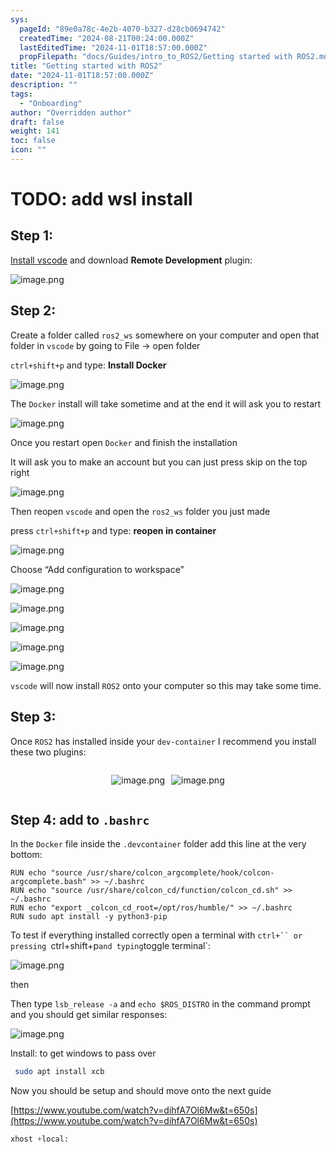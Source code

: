 ```yaml
---
sys:
  pageId: "89e0a78c-4e2b-4070-b327-d28cb0694742"
  createdTime: "2024-08-21T00:24:00.000Z"
  lastEditedTime: "2024-11-01T18:57:00.000Z"
  propFilepath: "docs/Guides/intro_to_ROS2/Getting started with ROS2.md"
title: "Getting started with ROS2"
date: "2024-11-01T18:57:00.000Z"
description: ""
tags:
  - "Onboarding"
author: "Overridden author"
draft: false
weight: 141
toc: false
icon: ""
---
```


# TODO: add wsl install

## Step 1:

[Install vscode](https://code.visualstudio.com/download) and download **Remote Development** plugin:

![image.png](https://prod-files-secure.s3.us-west-2.amazonaws.com/d518164a-d88e-44d1-a4ee-3adb3bd8bce0/efb52993-1881-4a40-b95e-6f020334f022/image.png?X-Amz-Algorithm=AWS4-HMAC-SHA256&X-Amz-Content-Sha256=UNSIGNED-PAYLOAD&X-Amz-Credential=ASIAZI2LB466RUXPKDX3%2F20250423%2Fus-west-2%2Fs3%2Faws4_request&X-Amz-Date=20250423T190133Z&X-Amz-Expires=3600&X-Amz-Security-Token=IQoJb3JpZ2luX2VjEGoaCXVzLXdlc3QtMiJGMEQCIHAe18uzz1tGpSBOqORgE3Blccrdmvx%2BhudoAP%2BZuYR2AiAwehTAOlGrPj76pr%2B%2BURiJjijJQ2L4v7lmzfrdAaBi9SqIBAjz%2F%2F%2F%2F%2F%2F%2F%2F%2F%2F8BEAAaDDYzNzQyMzE4MzgwNSIMD6trNKassGFtwZUYKtwD%2BI%2FuprgwF0qmqh4H67QbrHYxg8TC3mklHxQfnYypL4M361yA7AKeX7hq16hdBY2mkZlYN0tnIr4yi%2FRhHW59wNpt11h70ltf%2Ff%2BLsywWbjVBND%2FOXefp4xIdus3iEnlW5mxJlfxYI8CiIzTFffbUlMxcE1BAYDxk9deDASLkQv%2FALQeVO%2BuNH%2FxvN%2FrkDh%2FRnSsGW2rWWnCKvjUGo%2B%2Be64jvj5NAxeYxq27bGihMUEJqLn7MIH5axtLb%2BdThiQeZvV9N9ImMq%2Fx1bz0p23IYkvNU0iX%2BmfL%2Fji1QWPKz6nejd9v8pQviwFIsdMMlkRn7UyyjoGyU4GhZlJhi3HHihwtIfD9PVU30tUwQ%2F9%2F2ZBCX21RlMHA3M2Nd1cZMF6pKQmz8n54E%2FW4gO%2BKfpBOCvcvr8INf570XT0dhwtxqayVA52gTsfcjJD8qhApCqBoE8Nalh6dx%2B3MkBKJ3LAlO789ERHHcoX1nlv4Xxwie00U48c%2B1fAVaLo%2Boc4qNIAdlUHXZM0QyG3Sg1QE2%2BsLfWqq0zRBqM%2BxgMRH65fC%2FfMt1Zewpv5E%2BcDgrJnnxSPWcI1NgLdnrSQEBs6apVPQ6RvoV3mDErqPwfqnJmV5Ar%2Blx4lPf0eTGE3smP%2BIwo9ekwAY6pgGLIMe59oqOXCh45ie8qe%2FSJOaVqMr3X9EUcE3j992bya4q28z9YkCFm9McsBVkVIwkkgZ9cidQ3W%2F09Izz85Mr3wHw8DGMjmd7vY1Q9TFGUaD0%2BiQ93Eg1LCh%2BzVd3txjBsj%2BVizPRMl3V72Mg0ihVd2k9P9QRk9Qpb%2FlqK1SrITp48Il4VQQuz%2FfIBbXaJj6iPfFBy902VHeraaDpw%2FGh9yC47LeO&X-Amz-Signature=e74d6e7c13584c352e4a1d6eb13288b3bc575f17d363e21a83b969ca68c5655d&X-Amz-SignedHeaders=host&x-id=GetObject)

## Step 2:

Create a folder called `ros2_ws` somewhere on your computer and open that folder in `vscode` by going to File → open folder 

`ctrl+shift+p` and type: **Install Docker**

![image.png](https://prod-files-secure.s3.us-west-2.amazonaws.com/d518164a-d88e-44d1-a4ee-3adb3bd8bce0/2269dc0e-1cd5-47ff-bceb-c04ad9b2eab0/image.png?X-Amz-Algorithm=AWS4-HMAC-SHA256&X-Amz-Content-Sha256=UNSIGNED-PAYLOAD&X-Amz-Credential=ASIAZI2LB466RUXPKDX3%2F20250423%2Fus-west-2%2Fs3%2Faws4_request&X-Amz-Date=20250423T190133Z&X-Amz-Expires=3600&X-Amz-Security-Token=IQoJb3JpZ2luX2VjEGoaCXVzLXdlc3QtMiJGMEQCIHAe18uzz1tGpSBOqORgE3Blccrdmvx%2BhudoAP%2BZuYR2AiAwehTAOlGrPj76pr%2B%2BURiJjijJQ2L4v7lmzfrdAaBi9SqIBAjz%2F%2F%2F%2F%2F%2F%2F%2F%2F%2F8BEAAaDDYzNzQyMzE4MzgwNSIMD6trNKassGFtwZUYKtwD%2BI%2FuprgwF0qmqh4H67QbrHYxg8TC3mklHxQfnYypL4M361yA7AKeX7hq16hdBY2mkZlYN0tnIr4yi%2FRhHW59wNpt11h70ltf%2Ff%2BLsywWbjVBND%2FOXefp4xIdus3iEnlW5mxJlfxYI8CiIzTFffbUlMxcE1BAYDxk9deDASLkQv%2FALQeVO%2BuNH%2FxvN%2FrkDh%2FRnSsGW2rWWnCKvjUGo%2B%2Be64jvj5NAxeYxq27bGihMUEJqLn7MIH5axtLb%2BdThiQeZvV9N9ImMq%2Fx1bz0p23IYkvNU0iX%2BmfL%2Fji1QWPKz6nejd9v8pQviwFIsdMMlkRn7UyyjoGyU4GhZlJhi3HHihwtIfD9PVU30tUwQ%2F9%2F2ZBCX21RlMHA3M2Nd1cZMF6pKQmz8n54E%2FW4gO%2BKfpBOCvcvr8INf570XT0dhwtxqayVA52gTsfcjJD8qhApCqBoE8Nalh6dx%2B3MkBKJ3LAlO789ERHHcoX1nlv4Xxwie00U48c%2B1fAVaLo%2Boc4qNIAdlUHXZM0QyG3Sg1QE2%2BsLfWqq0zRBqM%2BxgMRH65fC%2FfMt1Zewpv5E%2BcDgrJnnxSPWcI1NgLdnrSQEBs6apVPQ6RvoV3mDErqPwfqnJmV5Ar%2Blx4lPf0eTGE3smP%2BIwo9ekwAY6pgGLIMe59oqOXCh45ie8qe%2FSJOaVqMr3X9EUcE3j992bya4q28z9YkCFm9McsBVkVIwkkgZ9cidQ3W%2F09Izz85Mr3wHw8DGMjmd7vY1Q9TFGUaD0%2BiQ93Eg1LCh%2BzVd3txjBsj%2BVizPRMl3V72Mg0ihVd2k9P9QRk9Qpb%2FlqK1SrITp48Il4VQQuz%2FfIBbXaJj6iPfFBy902VHeraaDpw%2FGh9yC47LeO&X-Amz-Signature=bab1d03e2f1cbdb80ddec8fbc32c375350db95ae3f145f0a49566bb05e8cb3d1&X-Amz-SignedHeaders=host&x-id=GetObject)

The `Docker` install will take sometime and at the end it will ask you to restart

![image.png](https://prod-files-secure.s3.us-west-2.amazonaws.com/d518164a-d88e-44d1-a4ee-3adb3bd8bce0/ed233f78-be33-4b1f-b89c-9c346c0e961e/image.png?X-Amz-Algorithm=AWS4-HMAC-SHA256&X-Amz-Content-Sha256=UNSIGNED-PAYLOAD&X-Amz-Credential=ASIAZI2LB466RUXPKDX3%2F20250423%2Fus-west-2%2Fs3%2Faws4_request&X-Amz-Date=20250423T190133Z&X-Amz-Expires=3600&X-Amz-Security-Token=IQoJb3JpZ2luX2VjEGoaCXVzLXdlc3QtMiJGMEQCIHAe18uzz1tGpSBOqORgE3Blccrdmvx%2BhudoAP%2BZuYR2AiAwehTAOlGrPj76pr%2B%2BURiJjijJQ2L4v7lmzfrdAaBi9SqIBAjz%2F%2F%2F%2F%2F%2F%2F%2F%2F%2F8BEAAaDDYzNzQyMzE4MzgwNSIMD6trNKassGFtwZUYKtwD%2BI%2FuprgwF0qmqh4H67QbrHYxg8TC3mklHxQfnYypL4M361yA7AKeX7hq16hdBY2mkZlYN0tnIr4yi%2FRhHW59wNpt11h70ltf%2Ff%2BLsywWbjVBND%2FOXefp4xIdus3iEnlW5mxJlfxYI8CiIzTFffbUlMxcE1BAYDxk9deDASLkQv%2FALQeVO%2BuNH%2FxvN%2FrkDh%2FRnSsGW2rWWnCKvjUGo%2B%2Be64jvj5NAxeYxq27bGihMUEJqLn7MIH5axtLb%2BdThiQeZvV9N9ImMq%2Fx1bz0p23IYkvNU0iX%2BmfL%2Fji1QWPKz6nejd9v8pQviwFIsdMMlkRn7UyyjoGyU4GhZlJhi3HHihwtIfD9PVU30tUwQ%2F9%2F2ZBCX21RlMHA3M2Nd1cZMF6pKQmz8n54E%2FW4gO%2BKfpBOCvcvr8INf570XT0dhwtxqayVA52gTsfcjJD8qhApCqBoE8Nalh6dx%2B3MkBKJ3LAlO789ERHHcoX1nlv4Xxwie00U48c%2B1fAVaLo%2Boc4qNIAdlUHXZM0QyG3Sg1QE2%2BsLfWqq0zRBqM%2BxgMRH65fC%2FfMt1Zewpv5E%2BcDgrJnnxSPWcI1NgLdnrSQEBs6apVPQ6RvoV3mDErqPwfqnJmV5Ar%2Blx4lPf0eTGE3smP%2BIwo9ekwAY6pgGLIMe59oqOXCh45ie8qe%2FSJOaVqMr3X9EUcE3j992bya4q28z9YkCFm9McsBVkVIwkkgZ9cidQ3W%2F09Izz85Mr3wHw8DGMjmd7vY1Q9TFGUaD0%2BiQ93Eg1LCh%2BzVd3txjBsj%2BVizPRMl3V72Mg0ihVd2k9P9QRk9Qpb%2FlqK1SrITp48Il4VQQuz%2FfIBbXaJj6iPfFBy902VHeraaDpw%2FGh9yC47LeO&X-Amz-Signature=45b77effaea63b91774d691abd35d832b61c4900d4659056ac1082886f4edcc8&X-Amz-SignedHeaders=host&x-id=GetObject)

Once you restart open `Docker` and finish the installation

It will ask you to make an account but you can just press skip on the top right

![image.png](https://prod-files-secure.s3.us-west-2.amazonaws.com/d518164a-d88e-44d1-a4ee-3adb3bd8bce0/21010ad9-1659-4fd9-9f59-9932a09b2a3d/image.png?X-Amz-Algorithm=AWS4-HMAC-SHA256&X-Amz-Content-Sha256=UNSIGNED-PAYLOAD&X-Amz-Credential=ASIAZI2LB466RUXPKDX3%2F20250423%2Fus-west-2%2Fs3%2Faws4_request&X-Amz-Date=20250423T190133Z&X-Amz-Expires=3600&X-Amz-Security-Token=IQoJb3JpZ2luX2VjEGoaCXVzLXdlc3QtMiJGMEQCIHAe18uzz1tGpSBOqORgE3Blccrdmvx%2BhudoAP%2BZuYR2AiAwehTAOlGrPj76pr%2B%2BURiJjijJQ2L4v7lmzfrdAaBi9SqIBAjz%2F%2F%2F%2F%2F%2F%2F%2F%2F%2F8BEAAaDDYzNzQyMzE4MzgwNSIMD6trNKassGFtwZUYKtwD%2BI%2FuprgwF0qmqh4H67QbrHYxg8TC3mklHxQfnYypL4M361yA7AKeX7hq16hdBY2mkZlYN0tnIr4yi%2FRhHW59wNpt11h70ltf%2Ff%2BLsywWbjVBND%2FOXefp4xIdus3iEnlW5mxJlfxYI8CiIzTFffbUlMxcE1BAYDxk9deDASLkQv%2FALQeVO%2BuNH%2FxvN%2FrkDh%2FRnSsGW2rWWnCKvjUGo%2B%2Be64jvj5NAxeYxq27bGihMUEJqLn7MIH5axtLb%2BdThiQeZvV9N9ImMq%2Fx1bz0p23IYkvNU0iX%2BmfL%2Fji1QWPKz6nejd9v8pQviwFIsdMMlkRn7UyyjoGyU4GhZlJhi3HHihwtIfD9PVU30tUwQ%2F9%2F2ZBCX21RlMHA3M2Nd1cZMF6pKQmz8n54E%2FW4gO%2BKfpBOCvcvr8INf570XT0dhwtxqayVA52gTsfcjJD8qhApCqBoE8Nalh6dx%2B3MkBKJ3LAlO789ERHHcoX1nlv4Xxwie00U48c%2B1fAVaLo%2Boc4qNIAdlUHXZM0QyG3Sg1QE2%2BsLfWqq0zRBqM%2BxgMRH65fC%2FfMt1Zewpv5E%2BcDgrJnnxSPWcI1NgLdnrSQEBs6apVPQ6RvoV3mDErqPwfqnJmV5Ar%2Blx4lPf0eTGE3smP%2BIwo9ekwAY6pgGLIMe59oqOXCh45ie8qe%2FSJOaVqMr3X9EUcE3j992bya4q28z9YkCFm9McsBVkVIwkkgZ9cidQ3W%2F09Izz85Mr3wHw8DGMjmd7vY1Q9TFGUaD0%2BiQ93Eg1LCh%2BzVd3txjBsj%2BVizPRMl3V72Mg0ihVd2k9P9QRk9Qpb%2FlqK1SrITp48Il4VQQuz%2FfIBbXaJj6iPfFBy902VHeraaDpw%2FGh9yC47LeO&X-Amz-Signature=dbe760c339faf733be6c5bd76044a222bd425c5608fcd8e3e78fb772f560d30f&X-Amz-SignedHeaders=host&x-id=GetObject)

Then reopen `vscode` and open the `ros2_ws` folder you just made

press `ctrl+shift+p` and type: **reopen in container**

![image.png](https://prod-files-secure.s3.us-west-2.amazonaws.com/d518164a-d88e-44d1-a4ee-3adb3bd8bce0/4e93b8c2-41ad-488c-8095-c74205196118/image.png?X-Amz-Algorithm=AWS4-HMAC-SHA256&X-Amz-Content-Sha256=UNSIGNED-PAYLOAD&X-Amz-Credential=ASIAZI2LB466RUXPKDX3%2F20250423%2Fus-west-2%2Fs3%2Faws4_request&X-Amz-Date=20250423T190133Z&X-Amz-Expires=3600&X-Amz-Security-Token=IQoJb3JpZ2luX2VjEGoaCXVzLXdlc3QtMiJGMEQCIHAe18uzz1tGpSBOqORgE3Blccrdmvx%2BhudoAP%2BZuYR2AiAwehTAOlGrPj76pr%2B%2BURiJjijJQ2L4v7lmzfrdAaBi9SqIBAjz%2F%2F%2F%2F%2F%2F%2F%2F%2F%2F8BEAAaDDYzNzQyMzE4MzgwNSIMD6trNKassGFtwZUYKtwD%2BI%2FuprgwF0qmqh4H67QbrHYxg8TC3mklHxQfnYypL4M361yA7AKeX7hq16hdBY2mkZlYN0tnIr4yi%2FRhHW59wNpt11h70ltf%2Ff%2BLsywWbjVBND%2FOXefp4xIdus3iEnlW5mxJlfxYI8CiIzTFffbUlMxcE1BAYDxk9deDASLkQv%2FALQeVO%2BuNH%2FxvN%2FrkDh%2FRnSsGW2rWWnCKvjUGo%2B%2Be64jvj5NAxeYxq27bGihMUEJqLn7MIH5axtLb%2BdThiQeZvV9N9ImMq%2Fx1bz0p23IYkvNU0iX%2BmfL%2Fji1QWPKz6nejd9v8pQviwFIsdMMlkRn7UyyjoGyU4GhZlJhi3HHihwtIfD9PVU30tUwQ%2F9%2F2ZBCX21RlMHA3M2Nd1cZMF6pKQmz8n54E%2FW4gO%2BKfpBOCvcvr8INf570XT0dhwtxqayVA52gTsfcjJD8qhApCqBoE8Nalh6dx%2B3MkBKJ3LAlO789ERHHcoX1nlv4Xxwie00U48c%2B1fAVaLo%2Boc4qNIAdlUHXZM0QyG3Sg1QE2%2BsLfWqq0zRBqM%2BxgMRH65fC%2FfMt1Zewpv5E%2BcDgrJnnxSPWcI1NgLdnrSQEBs6apVPQ6RvoV3mDErqPwfqnJmV5Ar%2Blx4lPf0eTGE3smP%2BIwo9ekwAY6pgGLIMe59oqOXCh45ie8qe%2FSJOaVqMr3X9EUcE3j992bya4q28z9YkCFm9McsBVkVIwkkgZ9cidQ3W%2F09Izz85Mr3wHw8DGMjmd7vY1Q9TFGUaD0%2BiQ93Eg1LCh%2BzVd3txjBsj%2BVizPRMl3V72Mg0ihVd2k9P9QRk9Qpb%2FlqK1SrITp48Il4VQQuz%2FfIBbXaJj6iPfFBy902VHeraaDpw%2FGh9yC47LeO&X-Amz-Signature=a5e8058a42d94b1b04f24b2fec044c0603889b741cbf2be42955fdf4b54a1908&X-Amz-SignedHeaders=host&x-id=GetObject)

Choose “Add configuration to workspace”

![image.png](https://prod-files-secure.s3.us-west-2.amazonaws.com/d518164a-d88e-44d1-a4ee-3adb3bd8bce0/9560b282-5060-4989-ba37-97e7b2c22476/image.png?X-Amz-Algorithm=AWS4-HMAC-SHA256&X-Amz-Content-Sha256=UNSIGNED-PAYLOAD&X-Amz-Credential=ASIAZI2LB466RUXPKDX3%2F20250423%2Fus-west-2%2Fs3%2Faws4_request&X-Amz-Date=20250423T190133Z&X-Amz-Expires=3600&X-Amz-Security-Token=IQoJb3JpZ2luX2VjEGoaCXVzLXdlc3QtMiJGMEQCIHAe18uzz1tGpSBOqORgE3Blccrdmvx%2BhudoAP%2BZuYR2AiAwehTAOlGrPj76pr%2B%2BURiJjijJQ2L4v7lmzfrdAaBi9SqIBAjz%2F%2F%2F%2F%2F%2F%2F%2F%2F%2F8BEAAaDDYzNzQyMzE4MzgwNSIMD6trNKassGFtwZUYKtwD%2BI%2FuprgwF0qmqh4H67QbrHYxg8TC3mklHxQfnYypL4M361yA7AKeX7hq16hdBY2mkZlYN0tnIr4yi%2FRhHW59wNpt11h70ltf%2Ff%2BLsywWbjVBND%2FOXefp4xIdus3iEnlW5mxJlfxYI8CiIzTFffbUlMxcE1BAYDxk9deDASLkQv%2FALQeVO%2BuNH%2FxvN%2FrkDh%2FRnSsGW2rWWnCKvjUGo%2B%2Be64jvj5NAxeYxq27bGihMUEJqLn7MIH5axtLb%2BdThiQeZvV9N9ImMq%2Fx1bz0p23IYkvNU0iX%2BmfL%2Fji1QWPKz6nejd9v8pQviwFIsdMMlkRn7UyyjoGyU4GhZlJhi3HHihwtIfD9PVU30tUwQ%2F9%2F2ZBCX21RlMHA3M2Nd1cZMF6pKQmz8n54E%2FW4gO%2BKfpBOCvcvr8INf570XT0dhwtxqayVA52gTsfcjJD8qhApCqBoE8Nalh6dx%2B3MkBKJ3LAlO789ERHHcoX1nlv4Xxwie00U48c%2B1fAVaLo%2Boc4qNIAdlUHXZM0QyG3Sg1QE2%2BsLfWqq0zRBqM%2BxgMRH65fC%2FfMt1Zewpv5E%2BcDgrJnnxSPWcI1NgLdnrSQEBs6apVPQ6RvoV3mDErqPwfqnJmV5Ar%2Blx4lPf0eTGE3smP%2BIwo9ekwAY6pgGLIMe59oqOXCh45ie8qe%2FSJOaVqMr3X9EUcE3j992bya4q28z9YkCFm9McsBVkVIwkkgZ9cidQ3W%2F09Izz85Mr3wHw8DGMjmd7vY1Q9TFGUaD0%2BiQ93Eg1LCh%2BzVd3txjBsj%2BVizPRMl3V72Mg0ihVd2k9P9QRk9Qpb%2FlqK1SrITp48Il4VQQuz%2FfIBbXaJj6iPfFBy902VHeraaDpw%2FGh9yC47LeO&X-Amz-Signature=a1c532c2316b6ef16c295d422b2fb055cece385c73d1fe08f9e8f66ba99573bf&X-Amz-SignedHeaders=host&x-id=GetObject)

![image.png](https://prod-files-secure.s3.us-west-2.amazonaws.com/d518164a-d88e-44d1-a4ee-3adb3bd8bce0/2ee63f81-886b-48e8-a553-dc6e5eac99e4/image.png?X-Amz-Algorithm=AWS4-HMAC-SHA256&X-Amz-Content-Sha256=UNSIGNED-PAYLOAD&X-Amz-Credential=ASIAZI2LB466RUXPKDX3%2F20250423%2Fus-west-2%2Fs3%2Faws4_request&X-Amz-Date=20250423T190133Z&X-Amz-Expires=3600&X-Amz-Security-Token=IQoJb3JpZ2luX2VjEGoaCXVzLXdlc3QtMiJGMEQCIHAe18uzz1tGpSBOqORgE3Blccrdmvx%2BhudoAP%2BZuYR2AiAwehTAOlGrPj76pr%2B%2BURiJjijJQ2L4v7lmzfrdAaBi9SqIBAjz%2F%2F%2F%2F%2F%2F%2F%2F%2F%2F8BEAAaDDYzNzQyMzE4MzgwNSIMD6trNKassGFtwZUYKtwD%2BI%2FuprgwF0qmqh4H67QbrHYxg8TC3mklHxQfnYypL4M361yA7AKeX7hq16hdBY2mkZlYN0tnIr4yi%2FRhHW59wNpt11h70ltf%2Ff%2BLsywWbjVBND%2FOXefp4xIdus3iEnlW5mxJlfxYI8CiIzTFffbUlMxcE1BAYDxk9deDASLkQv%2FALQeVO%2BuNH%2FxvN%2FrkDh%2FRnSsGW2rWWnCKvjUGo%2B%2Be64jvj5NAxeYxq27bGihMUEJqLn7MIH5axtLb%2BdThiQeZvV9N9ImMq%2Fx1bz0p23IYkvNU0iX%2BmfL%2Fji1QWPKz6nejd9v8pQviwFIsdMMlkRn7UyyjoGyU4GhZlJhi3HHihwtIfD9PVU30tUwQ%2F9%2F2ZBCX21RlMHA3M2Nd1cZMF6pKQmz8n54E%2FW4gO%2BKfpBOCvcvr8INf570XT0dhwtxqayVA52gTsfcjJD8qhApCqBoE8Nalh6dx%2B3MkBKJ3LAlO789ERHHcoX1nlv4Xxwie00U48c%2B1fAVaLo%2Boc4qNIAdlUHXZM0QyG3Sg1QE2%2BsLfWqq0zRBqM%2BxgMRH65fC%2FfMt1Zewpv5E%2BcDgrJnnxSPWcI1NgLdnrSQEBs6apVPQ6RvoV3mDErqPwfqnJmV5Ar%2Blx4lPf0eTGE3smP%2BIwo9ekwAY6pgGLIMe59oqOXCh45ie8qe%2FSJOaVqMr3X9EUcE3j992bya4q28z9YkCFm9McsBVkVIwkkgZ9cidQ3W%2F09Izz85Mr3wHw8DGMjmd7vY1Q9TFGUaD0%2BiQ93Eg1LCh%2BzVd3txjBsj%2BVizPRMl3V72Mg0ihVd2k9P9QRk9Qpb%2FlqK1SrITp48Il4VQQuz%2FfIBbXaJj6iPfFBy902VHeraaDpw%2FGh9yC47LeO&X-Amz-Signature=0e7c829f8bce642db76d10735b70ec248bf525213182766ac4a3fcb895d76d6b&X-Amz-SignedHeaders=host&x-id=GetObject)

![image.png](https://prod-files-secure.s3.us-west-2.amazonaws.com/d518164a-d88e-44d1-a4ee-3adb3bd8bce0/ae1580b2-b048-407e-aed9-b584224a7a04/image.png?X-Amz-Algorithm=AWS4-HMAC-SHA256&X-Amz-Content-Sha256=UNSIGNED-PAYLOAD&X-Amz-Credential=ASIAZI2LB466RUXPKDX3%2F20250423%2Fus-west-2%2Fs3%2Faws4_request&X-Amz-Date=20250423T190133Z&X-Amz-Expires=3600&X-Amz-Security-Token=IQoJb3JpZ2luX2VjEGoaCXVzLXdlc3QtMiJGMEQCIHAe18uzz1tGpSBOqORgE3Blccrdmvx%2BhudoAP%2BZuYR2AiAwehTAOlGrPj76pr%2B%2BURiJjijJQ2L4v7lmzfrdAaBi9SqIBAjz%2F%2F%2F%2F%2F%2F%2F%2F%2F%2F8BEAAaDDYzNzQyMzE4MzgwNSIMD6trNKassGFtwZUYKtwD%2BI%2FuprgwF0qmqh4H67QbrHYxg8TC3mklHxQfnYypL4M361yA7AKeX7hq16hdBY2mkZlYN0tnIr4yi%2FRhHW59wNpt11h70ltf%2Ff%2BLsywWbjVBND%2FOXefp4xIdus3iEnlW5mxJlfxYI8CiIzTFffbUlMxcE1BAYDxk9deDASLkQv%2FALQeVO%2BuNH%2FxvN%2FrkDh%2FRnSsGW2rWWnCKvjUGo%2B%2Be64jvj5NAxeYxq27bGihMUEJqLn7MIH5axtLb%2BdThiQeZvV9N9ImMq%2Fx1bz0p23IYkvNU0iX%2BmfL%2Fji1QWPKz6nejd9v8pQviwFIsdMMlkRn7UyyjoGyU4GhZlJhi3HHihwtIfD9PVU30tUwQ%2F9%2F2ZBCX21RlMHA3M2Nd1cZMF6pKQmz8n54E%2FW4gO%2BKfpBOCvcvr8INf570XT0dhwtxqayVA52gTsfcjJD8qhApCqBoE8Nalh6dx%2B3MkBKJ3LAlO789ERHHcoX1nlv4Xxwie00U48c%2B1fAVaLo%2Boc4qNIAdlUHXZM0QyG3Sg1QE2%2BsLfWqq0zRBqM%2BxgMRH65fC%2FfMt1Zewpv5E%2BcDgrJnnxSPWcI1NgLdnrSQEBs6apVPQ6RvoV3mDErqPwfqnJmV5Ar%2Blx4lPf0eTGE3smP%2BIwo9ekwAY6pgGLIMe59oqOXCh45ie8qe%2FSJOaVqMr3X9EUcE3j992bya4q28z9YkCFm9McsBVkVIwkkgZ9cidQ3W%2F09Izz85Mr3wHw8DGMjmd7vY1Q9TFGUaD0%2BiQ93Eg1LCh%2BzVd3txjBsj%2BVizPRMl3V72Mg0ihVd2k9P9QRk9Qpb%2FlqK1SrITp48Il4VQQuz%2FfIBbXaJj6iPfFBy902VHeraaDpw%2FGh9yC47LeO&X-Amz-Signature=75526b6de23b85f410c3a16cb5fab0bcbed04dc241d49bf2e71167dbd83f26c4&X-Amz-SignedHeaders=host&x-id=GetObject)

![image.png](https://prod-files-secure.s3.us-west-2.amazonaws.com/d518164a-d88e-44d1-a4ee-3adb3bd8bce0/53255b28-f75e-430f-b9e3-c0ac8577e42b/image.png?X-Amz-Algorithm=AWS4-HMAC-SHA256&X-Amz-Content-Sha256=UNSIGNED-PAYLOAD&X-Amz-Credential=ASIAZI2LB466RUXPKDX3%2F20250423%2Fus-west-2%2Fs3%2Faws4_request&X-Amz-Date=20250423T190133Z&X-Amz-Expires=3600&X-Amz-Security-Token=IQoJb3JpZ2luX2VjEGoaCXVzLXdlc3QtMiJGMEQCIHAe18uzz1tGpSBOqORgE3Blccrdmvx%2BhudoAP%2BZuYR2AiAwehTAOlGrPj76pr%2B%2BURiJjijJQ2L4v7lmzfrdAaBi9SqIBAjz%2F%2F%2F%2F%2F%2F%2F%2F%2F%2F8BEAAaDDYzNzQyMzE4MzgwNSIMD6trNKassGFtwZUYKtwD%2BI%2FuprgwF0qmqh4H67QbrHYxg8TC3mklHxQfnYypL4M361yA7AKeX7hq16hdBY2mkZlYN0tnIr4yi%2FRhHW59wNpt11h70ltf%2Ff%2BLsywWbjVBND%2FOXefp4xIdus3iEnlW5mxJlfxYI8CiIzTFffbUlMxcE1BAYDxk9deDASLkQv%2FALQeVO%2BuNH%2FxvN%2FrkDh%2FRnSsGW2rWWnCKvjUGo%2B%2Be64jvj5NAxeYxq27bGihMUEJqLn7MIH5axtLb%2BdThiQeZvV9N9ImMq%2Fx1bz0p23IYkvNU0iX%2BmfL%2Fji1QWPKz6nejd9v8pQviwFIsdMMlkRn7UyyjoGyU4GhZlJhi3HHihwtIfD9PVU30tUwQ%2F9%2F2ZBCX21RlMHA3M2Nd1cZMF6pKQmz8n54E%2FW4gO%2BKfpBOCvcvr8INf570XT0dhwtxqayVA52gTsfcjJD8qhApCqBoE8Nalh6dx%2B3MkBKJ3LAlO789ERHHcoX1nlv4Xxwie00U48c%2B1fAVaLo%2Boc4qNIAdlUHXZM0QyG3Sg1QE2%2BsLfWqq0zRBqM%2BxgMRH65fC%2FfMt1Zewpv5E%2BcDgrJnnxSPWcI1NgLdnrSQEBs6apVPQ6RvoV3mDErqPwfqnJmV5Ar%2Blx4lPf0eTGE3smP%2BIwo9ekwAY6pgGLIMe59oqOXCh45ie8qe%2FSJOaVqMr3X9EUcE3j992bya4q28z9YkCFm9McsBVkVIwkkgZ9cidQ3W%2F09Izz85Mr3wHw8DGMjmd7vY1Q9TFGUaD0%2BiQ93Eg1LCh%2BzVd3txjBsj%2BVizPRMl3V72Mg0ihVd2k9P9QRk9Qpb%2FlqK1SrITp48Il4VQQuz%2FfIBbXaJj6iPfFBy902VHeraaDpw%2FGh9yC47LeO&X-Amz-Signature=6b4856b80e69028b07de60764afc59b6b9bf339d1016e1fcc8711e91bac1f913&X-Amz-SignedHeaders=host&x-id=GetObject)

![image.png](https://prod-files-secure.s3.us-west-2.amazonaws.com/d518164a-d88e-44d1-a4ee-3adb3bd8bce0/7c562767-5af9-4ffb-97d1-327bcdf4ee00/image.png?X-Amz-Algorithm=AWS4-HMAC-SHA256&X-Amz-Content-Sha256=UNSIGNED-PAYLOAD&X-Amz-Credential=ASIAZI2LB466RUXPKDX3%2F20250423%2Fus-west-2%2Fs3%2Faws4_request&X-Amz-Date=20250423T190133Z&X-Amz-Expires=3600&X-Amz-Security-Token=IQoJb3JpZ2luX2VjEGoaCXVzLXdlc3QtMiJGMEQCIHAe18uzz1tGpSBOqORgE3Blccrdmvx%2BhudoAP%2BZuYR2AiAwehTAOlGrPj76pr%2B%2BURiJjijJQ2L4v7lmzfrdAaBi9SqIBAjz%2F%2F%2F%2F%2F%2F%2F%2F%2F%2F8BEAAaDDYzNzQyMzE4MzgwNSIMD6trNKassGFtwZUYKtwD%2BI%2FuprgwF0qmqh4H67QbrHYxg8TC3mklHxQfnYypL4M361yA7AKeX7hq16hdBY2mkZlYN0tnIr4yi%2FRhHW59wNpt11h70ltf%2Ff%2BLsywWbjVBND%2FOXefp4xIdus3iEnlW5mxJlfxYI8CiIzTFffbUlMxcE1BAYDxk9deDASLkQv%2FALQeVO%2BuNH%2FxvN%2FrkDh%2FRnSsGW2rWWnCKvjUGo%2B%2Be64jvj5NAxeYxq27bGihMUEJqLn7MIH5axtLb%2BdThiQeZvV9N9ImMq%2Fx1bz0p23IYkvNU0iX%2BmfL%2Fji1QWPKz6nejd9v8pQviwFIsdMMlkRn7UyyjoGyU4GhZlJhi3HHihwtIfD9PVU30tUwQ%2F9%2F2ZBCX21RlMHA3M2Nd1cZMF6pKQmz8n54E%2FW4gO%2BKfpBOCvcvr8INf570XT0dhwtxqayVA52gTsfcjJD8qhApCqBoE8Nalh6dx%2B3MkBKJ3LAlO789ERHHcoX1nlv4Xxwie00U48c%2B1fAVaLo%2Boc4qNIAdlUHXZM0QyG3Sg1QE2%2BsLfWqq0zRBqM%2BxgMRH65fC%2FfMt1Zewpv5E%2BcDgrJnnxSPWcI1NgLdnrSQEBs6apVPQ6RvoV3mDErqPwfqnJmV5Ar%2Blx4lPf0eTGE3smP%2BIwo9ekwAY6pgGLIMe59oqOXCh45ie8qe%2FSJOaVqMr3X9EUcE3j992bya4q28z9YkCFm9McsBVkVIwkkgZ9cidQ3W%2F09Izz85Mr3wHw8DGMjmd7vY1Q9TFGUaD0%2BiQ93Eg1LCh%2BzVd3txjBsj%2BVizPRMl3V72Mg0ihVd2k9P9QRk9Qpb%2FlqK1SrITp48Il4VQQuz%2FfIBbXaJj6iPfFBy902VHeraaDpw%2FGh9yC47LeO&X-Amz-Signature=85cf98db96e062227288e86dd25b07794d95b5598184a1bf3ff41d4d8589a758&X-Amz-SignedHeaders=host&x-id=GetObject)

`vscode` will now install `ROS2` onto your computer so this may take some time.

## Step 3:

Once `ROS2` has installed inside your `dev-container` I recommend you install these two plugins:

<div style="display: flex;flex-direction: row; column-gap:10px; max-width: 630px;justify-content: center;">
<div>

![image.png](https://prod-files-secure.s3.us-west-2.amazonaws.com/d518164a-d88e-44d1-a4ee-3adb3bd8bce0/3fc3d550-5a54-4ba1-ba6b-faa01cdb7369/image.png?X-Amz-Algorithm=AWS4-HMAC-SHA256&X-Amz-Content-Sha256=UNSIGNED-PAYLOAD&X-Amz-Credential=ASIAZI2LB466Z5AA4HBU%2F20250423%2Fus-west-2%2Fs3%2Faws4_request&X-Amz-Date=20250423T190136Z&X-Amz-Expires=3600&X-Amz-Security-Token=IQoJb3JpZ2luX2VjEGoaCXVzLXdlc3QtMiJHMEUCICKHGecOUbe2xBYhZmOt7vF6M2%2B%2FXxMI1IkW4qk4haTZAiEAtKK8x4UA0u5PCYaoOlETcZ3o7j%2F89KcnJt7%2BZHYdaOIqiAQI8%2F%2F%2F%2F%2F%2F%2F%2F%2F%2F%2FARAAGgw2Mzc0MjMxODM4MDUiDJ0HgIjz70HcmQvEIyrcA5m4IwpG8iO1fWT7JVzPzKrnL1eN3qsjO51LMTw9wMvbTapz%2BBYsuSFCprZiPgDY8TmUPzvneRbcksmbVKAeiELPZSuU2B7%2Fw%2Bz9vk5Cbcr7tJhFBKRPR%2B7oUtwD3MJf1RIkiP06flgAWSd4Y%2FCUpCxPEOjERiZzCnaweftxnVp1QlRrtDI2C4lsgr41N8BVLsNC1f%2B1hM9DObtbkNVpdGUMNuDJiinPlF3RLeFl%2F%2Ff4oB03mPe%2F%2BE7uYAZA2OtnrHs1ZRH5kSM4Q0bhD72%2FRmk3eOAseGrFyt8XhS4SpxyGkoDQjkLyu8lqonae28Wv22n7kW59gfb8KNdtZPPk%2FRxv7P2oRipgcmADQcRNaBxCDJ%2B7ZZXyKymfhtNNrMU19HFewS6x8yTIoOZdSgK%2FoYG2e4uNqewgF%2Bw664RXnLi4ypdcAD3zDtijJjkrIWYLpDVQwKS9SoFP9vIeZRomSdDiLa55OMwWIAWmstiUdGynt0lW4wO7%2BS%2BO3h9aP%2FMnRHei3BCYJlJ5aQeXZXxrdz0Ox%2FRGbCS9N%2F%2FfcTE30P9rgmAon%2FSf8gta0lqbcqzEwTByI1TByHWlGeqn2U9oCCo5L27iKOJzBrO%2FmvfBQ0DadnQfiZmdc76MOrkCMIDXpMAGOqUBpTT%2FiGhbMkmuBgsI7y13B%2BFaG%2FNnKGv89p6NYjGy4zsy7gDXHpE4vaD05%2FLO2q%2F46wo5ce2Q26p65afCws1r8Yz6YGVdsj%2BCiEULyd%2FwOSDayFE7WRctZcpRqToVG9UXLpsMhinJgtzoQeSKrXf2skaNQ2yeeEZFgnNpGjf4DI7SG%2F8Y8QKuGrrzk1Cw6AZAVOmv7QA4kczDHbVrPcyNMKDo3hnm&X-Amz-Signature=0fe3f1bc1468f5aec31a76da59a016091a81a79362cf3270be8ca8e68b27cf06&X-Amz-SignedHeaders=host&x-id=GetObject)

</div>
<div>

![image.png](https://prod-files-secure.s3.us-west-2.amazonaws.com/d518164a-d88e-44d1-a4ee-3adb3bd8bce0/d994cc66-13c2-4093-a5a3-f84cf4601a82/image.png?X-Amz-Algorithm=AWS4-HMAC-SHA256&X-Amz-Content-Sha256=UNSIGNED-PAYLOAD&X-Amz-Credential=ASIAZI2LB4662VFRHMOQ%2F20250423%2Fus-west-2%2Fs3%2Faws4_request&X-Amz-Date=20250423T190137Z&X-Amz-Expires=3600&X-Amz-Security-Token=IQoJb3JpZ2luX2VjEGoaCXVzLXdlc3QtMiJHMEUCIQDBiV1ZCucPzTFDe1RS5L0yosmUvwuMn2UtDP5734Ri1gIgZCao1Js3iDiu7RSE4eUv7hffK8LL%2FCoZv1AF3nr8AzoqiAQI8%2F%2F%2F%2F%2F%2F%2F%2F%2F%2F%2FARAAGgw2Mzc0MjMxODM4MDUiDPtwayS0TeOqPAcxkircA%2BcotBwtEdB1lc1N8k7SsGt4s4%2FETxcSAQewIXuR918jOWEccfKOr4jm6c8U5Rxt5YhUWY3uewSs8L9XGKcSrzGGl%2By3ErAt2I0GmGmqfj6t3es79tHI38D2rZ86BE7o%2BT60UDNHSO%2FObMtpWjK7IybMS3McTWBwsEaIZjg5qCtxKkMjKCigzxxDWHsMfVnRSk%2B9vNYsb30m2wlY%2Fayyzln5fqXi8idcpL42qKUsz%2B5ICwYOxbvE7bPK4UwHafLbVu3sO9WJquylL9kTStK16mJ553K5iY%2F%2BBsKXF7tk0Z2JWLLp4ORWq%2F1jG9COdHBYEXqbhOA0Hv7EK1VDSePx31do2HZ453%2BceF90I5Q1QdLnduHl8p3xKZ0ubxdyLYqJ2OUAz%2FoJ%2B8RAHvjsW99Eo9NB%2FbCnjtnm%2BUweRY%2Fwb6F6uJKfxheAFrn%2BeGsbAHXGjQZWTLCfodd3fZNitl6zwLJh47gyAFzUKXE6ajwo3UTLRXSvcqLtIO10vZRnQUYEuM2WKnBgupyMZE8BgZqLQ2TfBdw7gnysmTaOLtx7%2FAzpi%2BUePchQvxTmxWqJmMQ6LSK8SqHsxkfTGuHqfX1gUZFa%2BOYXUmFURk3sk68S19blUHJt%2FWFRmoAbAgicMIzXpMAGOqUBfGKiamJNdly2KvZ5N2v%2F1fyL8T6idKheIBHxPATe18gT14DAACNIZzjDBVISvORLfhqqfpqe3fcoQebkTQ%2BhibnXh9lzDk2lIfajn7GbfK1huCMy9DNwQGeCYHZD4smoGKnYfNRC%2BOsv2DxWJym50mS1wtHNObvRZ4fuh5l9ObnOu4F8Z6qARYniTf9f%2BZIRg8pM%2B%2BLxYL4PPzP%2F%2Beap96wBvvg9&X-Amz-Signature=b9529c83dfd8f6b584096299e99a5a9553b64b1ce2e9646079da5cfaf606253a&X-Amz-SignedHeaders=host&x-id=GetObject)

</div>
</div>

## Step 4: add to `.bashrc`

In the `Docker` file inside the `.devcontainer` folder add this line at the very bottom: 

```docker
RUN echo "source /usr/share/colcon_argcomplete/hook/colcon-argcomplete.bash" >> ~/.bashrc
RUN echo "source /usr/share/colcon_cd/function/colcon_cd.sh" >> ~/.bashrc
RUN echo "export _colcon_cd_root=/opt/ros/humble/" >> ~/.bashrc
RUN sudo apt install -y python3-pip 
```

To test if everything installed correctly open a terminal with `ctrl+`` or pressing `ctrl+shift+p` and typing `toggle terminal`:

![image.png](https://prod-files-secure.s3.us-west-2.amazonaws.com/d518164a-d88e-44d1-a4ee-3adb3bd8bce0/6a4943d8-b04e-4c02-9a58-775f3384d1a5/image.png?X-Amz-Algorithm=AWS4-HMAC-SHA256&X-Amz-Content-Sha256=UNSIGNED-PAYLOAD&X-Amz-Credential=ASIAZI2LB466RUXPKDX3%2F20250423%2Fus-west-2%2Fs3%2Faws4_request&X-Amz-Date=20250423T190133Z&X-Amz-Expires=3600&X-Amz-Security-Token=IQoJb3JpZ2luX2VjEGoaCXVzLXdlc3QtMiJGMEQCIHAe18uzz1tGpSBOqORgE3Blccrdmvx%2BhudoAP%2BZuYR2AiAwehTAOlGrPj76pr%2B%2BURiJjijJQ2L4v7lmzfrdAaBi9SqIBAjz%2F%2F%2F%2F%2F%2F%2F%2F%2F%2F8BEAAaDDYzNzQyMzE4MzgwNSIMD6trNKassGFtwZUYKtwD%2BI%2FuprgwF0qmqh4H67QbrHYxg8TC3mklHxQfnYypL4M361yA7AKeX7hq16hdBY2mkZlYN0tnIr4yi%2FRhHW59wNpt11h70ltf%2Ff%2BLsywWbjVBND%2FOXefp4xIdus3iEnlW5mxJlfxYI8CiIzTFffbUlMxcE1BAYDxk9deDASLkQv%2FALQeVO%2BuNH%2FxvN%2FrkDh%2FRnSsGW2rWWnCKvjUGo%2B%2Be64jvj5NAxeYxq27bGihMUEJqLn7MIH5axtLb%2BdThiQeZvV9N9ImMq%2Fx1bz0p23IYkvNU0iX%2BmfL%2Fji1QWPKz6nejd9v8pQviwFIsdMMlkRn7UyyjoGyU4GhZlJhi3HHihwtIfD9PVU30tUwQ%2F9%2F2ZBCX21RlMHA3M2Nd1cZMF6pKQmz8n54E%2FW4gO%2BKfpBOCvcvr8INf570XT0dhwtxqayVA52gTsfcjJD8qhApCqBoE8Nalh6dx%2B3MkBKJ3LAlO789ERHHcoX1nlv4Xxwie00U48c%2B1fAVaLo%2Boc4qNIAdlUHXZM0QyG3Sg1QE2%2BsLfWqq0zRBqM%2BxgMRH65fC%2FfMt1Zewpv5E%2BcDgrJnnxSPWcI1NgLdnrSQEBs6apVPQ6RvoV3mDErqPwfqnJmV5Ar%2Blx4lPf0eTGE3smP%2BIwo9ekwAY6pgGLIMe59oqOXCh45ie8qe%2FSJOaVqMr3X9EUcE3j992bya4q28z9YkCFm9McsBVkVIwkkgZ9cidQ3W%2F09Izz85Mr3wHw8DGMjmd7vY1Q9TFGUaD0%2BiQ93Eg1LCh%2BzVd3txjBsj%2BVizPRMl3V72Mg0ihVd2k9P9QRk9Qpb%2FlqK1SrITp48Il4VQQuz%2FfIBbXaJj6iPfFBy902VHeraaDpw%2FGh9yC47LeO&X-Amz-Signature=f7068c29f016de30b1b5142f2c4637d867cbc429a713aed2463f461aa3c3029e&X-Amz-SignedHeaders=host&x-id=GetObject)

then 

Then type `lsb_release -a` and `echo $ROS_DISTRO` in the command prompt and you should get similar responses:

![image.png](https://prod-files-secure.s3.us-west-2.amazonaws.com/d518164a-d88e-44d1-a4ee-3adb3bd8bce0/3e635dec-a805-4e85-8b9e-d000e5b71a4e/image.png?X-Amz-Algorithm=AWS4-HMAC-SHA256&X-Amz-Content-Sha256=UNSIGNED-PAYLOAD&X-Amz-Credential=ASIAZI2LB466RUXPKDX3%2F20250423%2Fus-west-2%2Fs3%2Faws4_request&X-Amz-Date=20250423T190133Z&X-Amz-Expires=3600&X-Amz-Security-Token=IQoJb3JpZ2luX2VjEGoaCXVzLXdlc3QtMiJGMEQCIHAe18uzz1tGpSBOqORgE3Blccrdmvx%2BhudoAP%2BZuYR2AiAwehTAOlGrPj76pr%2B%2BURiJjijJQ2L4v7lmzfrdAaBi9SqIBAjz%2F%2F%2F%2F%2F%2F%2F%2F%2F%2F8BEAAaDDYzNzQyMzE4MzgwNSIMD6trNKassGFtwZUYKtwD%2BI%2FuprgwF0qmqh4H67QbrHYxg8TC3mklHxQfnYypL4M361yA7AKeX7hq16hdBY2mkZlYN0tnIr4yi%2FRhHW59wNpt11h70ltf%2Ff%2BLsywWbjVBND%2FOXefp4xIdus3iEnlW5mxJlfxYI8CiIzTFffbUlMxcE1BAYDxk9deDASLkQv%2FALQeVO%2BuNH%2FxvN%2FrkDh%2FRnSsGW2rWWnCKvjUGo%2B%2Be64jvj5NAxeYxq27bGihMUEJqLn7MIH5axtLb%2BdThiQeZvV9N9ImMq%2Fx1bz0p23IYkvNU0iX%2BmfL%2Fji1QWPKz6nejd9v8pQviwFIsdMMlkRn7UyyjoGyU4GhZlJhi3HHihwtIfD9PVU30tUwQ%2F9%2F2ZBCX21RlMHA3M2Nd1cZMF6pKQmz8n54E%2FW4gO%2BKfpBOCvcvr8INf570XT0dhwtxqayVA52gTsfcjJD8qhApCqBoE8Nalh6dx%2B3MkBKJ3LAlO789ERHHcoX1nlv4Xxwie00U48c%2B1fAVaLo%2Boc4qNIAdlUHXZM0QyG3Sg1QE2%2BsLfWqq0zRBqM%2BxgMRH65fC%2FfMt1Zewpv5E%2BcDgrJnnxSPWcI1NgLdnrSQEBs6apVPQ6RvoV3mDErqPwfqnJmV5Ar%2Blx4lPf0eTGE3smP%2BIwo9ekwAY6pgGLIMe59oqOXCh45ie8qe%2FSJOaVqMr3X9EUcE3j992bya4q28z9YkCFm9McsBVkVIwkkgZ9cidQ3W%2F09Izz85Mr3wHw8DGMjmd7vY1Q9TFGUaD0%2BiQ93Eg1LCh%2BzVd3txjBsj%2BVizPRMl3V72Mg0ihVd2k9P9QRk9Qpb%2FlqK1SrITp48Il4VQQuz%2FfIBbXaJj6iPfFBy902VHeraaDpw%2FGh9yC47LeO&X-Amz-Signature=448221ca4f840134b9298bdd3ac97781403a7f4fba96cd765b30477da4e006d8&X-Amz-SignedHeaders=host&x-id=GetObject)

Install:  to get windows to pass over

```bash
 sudo apt install xcb
```

Now you should be setup and should move onto the next guide 

[https://www.youtube.com/watch?v=dihfA7Ol6Mw&t=650s](https://www.youtube.com/watch?v=dihfA7Ol6Mw&t=650s)

```python
xhost +local:
```
